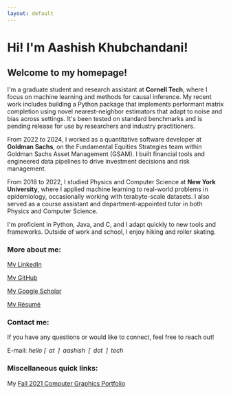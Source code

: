 ```yaml
---
layout: default
---
```

# Hi! I'm Aashish Khubchandani! 

## Welcome to my homepage! 

I'm a graduate student and research assistant at **Cornell Tech**, where I focus on machine learning and methods for causal inference. My recent work includes building a Python package that implements performant matrix completion using novel nearest-neighbor estimators that adapt to noise and bias across settings. It's been tested on standard benchmarks and is pending release for use by researchers and industry practitioners.

From 2022 to 2024, I worked as a quantitative software developer at **Goldman Sachs**, on the Fundamental Equities Strategies team within Goldman Sachs Asset Management (GSAM). I built financial tools and engineered data pipelines to drive investment decisions and risk management.

From 2018 to 2022, I studied Physics and Computer Science at **New York University**, where I applied machine learning to real-world problems in epidemiology, occasionally working with terabyte-scale datasets. I also served as a course assistant and department-appointed tutor in both Physics and Computer Science.

I'm proficient in Python, Java, and C, and I adapt quickly to new tools and frameworks. Outside of work and school, I enjoy hiking and roller skating. 

### More about me:

[My LinkedIn](https://www.linkedin.com/in/aashish-k/)

[My GitHub](https://github.com/aashish-khub)

[My Google Scholar](https://scholar.google.com/citations?hl=en&user=ZwIG3Z0AAAAJ&view_op=list_works&sortby=pubdate)

[My Résumé](./resume)

### Contact me:

If you have any questions or would like to connect, feel free to reach out!

E-mail: *hello [ at ] aashish [ dot ] tech*

### Miscellaneous quick links:

My [Fall 2021 Computer Graphics Portfolio](https://aashish-khub.github.io/graphics/graphics_home.html)

